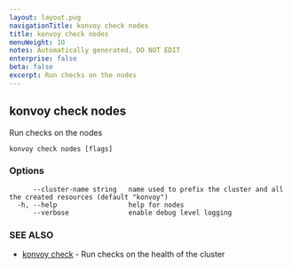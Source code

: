 ```yaml
---
layout: layout.pug
navigationTitle: konvoy check nodes
title: konvoy check nodes
menuWeight: 10
notes: Automatically generated, DO NOT EDIT
enterprise: false
beta: false
excerpt: Run checks on the nodes
---
```


## konvoy check nodes

Run checks on the nodes

```
konvoy check nodes [flags]
```

### Options

```
      --cluster-name string   name used to prefix the cluster and all the created resources (default "konvoy")
  -h, --help                  help for nodes
      --verbose               enable debug level logging
```

### SEE ALSO

* [konvoy check](../)	 - Run checks on the health of the cluster

